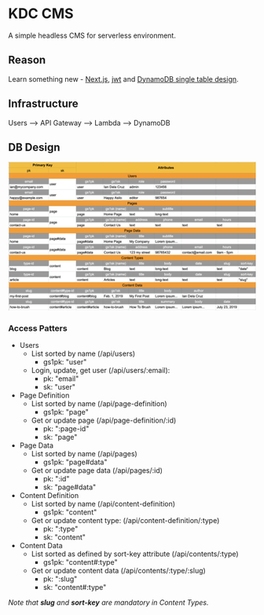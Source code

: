 # KDC CMS

A simple headless CMS for serverless environment.

## Reason

Learn something new - [Next.js](https://nextjs.org/), [jwt](https://jwt.io/) and [DynamoDB single table design](https://youtu.be/HaEPXoXVf2k?t=2844).

## Infrastructure

Users --> API Gateway --> Lambda --> DynamoDB

## DB Design

![DB Design](docs/img/db-design.png)

### Access Patters

* Users
  * List sorted by name (/api/users)
    * gs1pk: "user"
  * Login, update, get user (/api/users/:email):
    * pk: "email"
    * sk: "user"
* Page Definition
  * List sorted by name (/api/page-definition)
    * gs1pk: "page"
  * Get or update page (/api/page-definition/:id)
    * pk: ":page-id"
    * sk: "page"
* Page Data
  * List sorted by name (/api/pages)
    * gs1pk: "page#data"
  * Get or update page data (/api/pages/:id)
    * pk: ":id"
    * sk: "page#data"
* Content Definition
  * List sorted by name (/api/content-definition)
    * gs1pk: "content"
  * Get or update content type: (/api/content-definition/:type)
    * pk: ":type"
    * sk: "content"
* Content Data
  * List sorted as defined by sort-key attribute (/api/contents/:type)
    * gs1pk: "content#:type"
  * Get or update content data (/api/contents/:type/:slug)
    * pk: ":slug"
    * sk: "content#:type"


*Note that **slug** and **sort-key** are mandatory in Content Types.*